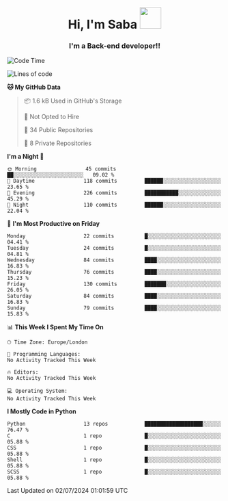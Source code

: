 <h1 align="center">Hi, I'm Saba <img src="https://media.giphy.com/media/EdB2g3VFDoKs57oe1w/giphy.gif" width="50"></h1>
<h3 align="center">I'm a Back-end developer!!</h3>

<!--START_SECTION:waka-->
![Code Time](http://img.shields.io/badge/Code%20Time-805%20hrs%207%20mins-blue)

![Lines of code](https://img.shields.io/badge/From%20Hello%20World%20I%27ve%20Written-88.8%20thousand%20lines%20of%20code-blue)

**🐱 My GitHub Data** 

> 📦 1.6 kB Used in GitHub's Storage 
 > 
> 🚫 Not Opted to Hire
 > 
> 📜 34 Public Repositories 
 > 
> 🔑 8 Private Repositories 
 > 
**I'm a Night 🦉** 

```text
🌞 Morning                45 commits          ██░░░░░░░░░░░░░░░░░░░░░░░   09.02 % 
🌆 Daytime                118 commits         ██████░░░░░░░░░░░░░░░░░░░   23.65 % 
🌃 Evening                226 commits         ███████████░░░░░░░░░░░░░░   45.29 % 
🌙 Night                  110 commits         ██████░░░░░░░░░░░░░░░░░░░   22.04 % 
```
📅 **I'm Most Productive on Friday** 

```text
Monday                   22 commits          █░░░░░░░░░░░░░░░░░░░░░░░░   04.41 % 
Tuesday                  24 commits          █░░░░░░░░░░░░░░░░░░░░░░░░   04.81 % 
Wednesday                84 commits          ████░░░░░░░░░░░░░░░░░░░░░   16.83 % 
Thursday                 76 commits          ████░░░░░░░░░░░░░░░░░░░░░   15.23 % 
Friday                   130 commits         ███████░░░░░░░░░░░░░░░░░░   26.05 % 
Saturday                 84 commits          ████░░░░░░░░░░░░░░░░░░░░░   16.83 % 
Sunday                   79 commits          ████░░░░░░░░░░░░░░░░░░░░░   15.83 % 
```


📊 **This Week I Spent My Time On** 

```text
🕑︎ Time Zone: Europe/London

💬 Programming Languages: 
No Activity Tracked This Week

🔥 Editors: 
No Activity Tracked This Week

💻 Operating System: 
No Activity Tracked This Week
```

**I Mostly Code in Python** 

```text
Python                   13 repos            ███████████████████░░░░░░   76.47 % 
C                        1 repo              █░░░░░░░░░░░░░░░░░░░░░░░░   05.88 % 
CSS                      1 repo              █░░░░░░░░░░░░░░░░░░░░░░░░   05.88 % 
Shell                    1 repo              █░░░░░░░░░░░░░░░░░░░░░░░░   05.88 % 
SCSS                     1 repo              █░░░░░░░░░░░░░░░░░░░░░░░░   05.88 % 
```




 Last Updated on 02/07/2024 01:01:59 UTC
<!--END_SECTION:waka-->
